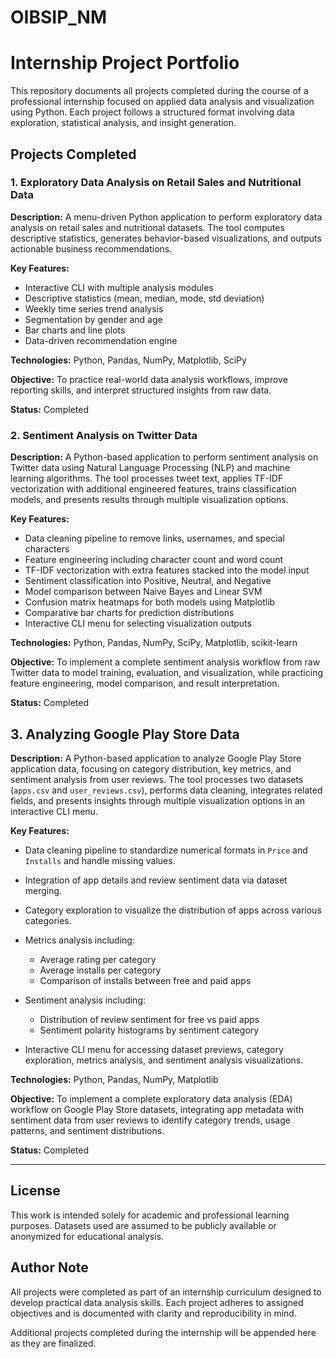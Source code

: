 # OIBSIP_NM
# Internship Project Portfolio

This repository documents all projects completed during the course of a professional internship focused on applied data analysis and visualization using Python. Each project follows a structured format involving data exploration, statistical analysis, and insight generation.

## Projects Completed

### 1. Exploratory Data Analysis on Retail Sales and Nutritional Data

**Description:**
A menu-driven Python application to perform exploratory data analysis on retail sales and nutritional datasets. The tool computes descriptive statistics, generates behavior-based visualizations, and outputs actionable business recommendations.

**Key Features:**

* Interactive CLI with multiple analysis modules
* Descriptive statistics (mean, median, mode, std deviation)
* Weekly time series trend analysis
* Segmentation by gender and age
* Bar charts and line plots
* Data-driven recommendation engine

**Technologies:** Python, Pandas, NumPy, Matplotlib, SciPy

**Objective:** To practice real-world data analysis workflows, improve reporting skills, and interpret structured insights from raw data.

**Status:** Completed


### 2. Sentiment Analysis on Twitter Data

**Description:**
A Python-based application to perform sentiment analysis on Twitter data using Natural Language Processing (NLP) and machine learning algorithms. The tool processes tweet text, applies TF-IDF vectorization with additional engineered features, trains classification models, and presents results through multiple visualization options.

**Key Features:**

* Data cleaning pipeline to remove links, usernames, and special characters
* Feature engineering including character count and word count
* TF-IDF vectorization with extra features stacked into the model input
* Sentiment classification into Positive, Neutral, and Negative
* Model comparison between Naive Bayes and Linear SVM
* Confusion matrix heatmaps for both models using Matplotlib
* Comparative bar charts for prediction distributions
* Interactive CLI menu for selecting visualization outputs

**Technologies:**
Python, Pandas, NumPy, SciPy, Matplotlib, scikit-learn

**Objective:**
To implement a complete sentiment analysis workflow from raw Twitter data to model training, evaluation, and visualization, while practicing feature engineering, model comparison, and result interpretation.

**Status:**
Completed


## 3. Analyzing Google Play Store Data

**Description:**
A Python-based application to analyze Google Play Store application data, focusing on category distribution, key metrics, and sentiment analysis from user reviews. The tool processes two datasets (`apps.csv` and `user_reviews.csv`), performs data cleaning, integrates related fields, and presents insights through multiple visualization options in an interactive CLI menu.

**Key Features:**

* Data cleaning pipeline to standardize numerical formats in `Price` and `Installs` and handle missing values.
* Integration of app details and review sentiment data via dataset merging.
* Category exploration to visualize the distribution of apps across various categories.
* Metrics analysis including:

  * Average rating per category
  * Average installs per category
  * Comparison of installs between free and paid apps
* Sentiment analysis including:

  * Distribution of review sentiment for free vs paid apps
  * Sentiment polarity histograms by sentiment category
* Interactive CLI menu for accessing dataset previews, category exploration, metrics analysis, and sentiment analysis visualizations.

**Technologies:** Python, Pandas, NumPy, Matplotlib

**Objective:**
To implement a complete exploratory data analysis (EDA) workflow on Google Play Store datasets, integrating app metadata with sentiment data from user reviews to identify category trends, usage patterns, and sentiment distributions.

**Status:** Completed


---

## License

This work is intended solely for academic and professional learning purposes. Datasets used are assumed to be publicly available or anonymized for educational analysis.

## Author Note

All projects were completed as part of an internship curriculum designed to develop practical data analysis skills. Each project adheres to assigned objectives and is documented with clarity and reproducibility in mind.

Additional projects completed during the internship will be appended here as they are finalized.
